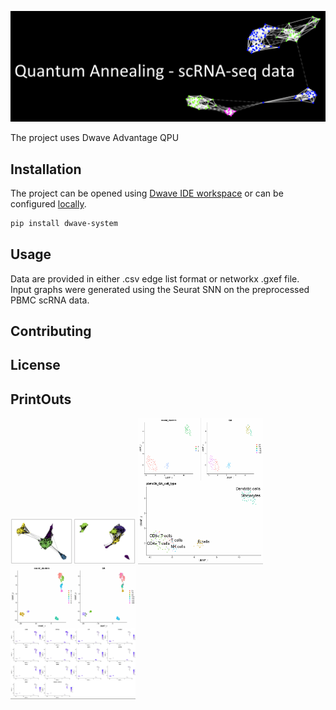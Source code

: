 ![logo](img/logo.png)

The project uses Dwave Advantage QPU
## Installation

The project can be opened using [Dwave IDE workspace](https://ide.dwavesys.io/workspaces/) or can be configured [locally](https://docs.ocean.dwavesys.com/projects/system/en/stable/installation.html).

```bash
pip install dwave-system
```

## Usage

Data are provided in either .csv edge list format or networkx .gxef file.  
Input graphs were generated using the Seurat SNN on the preprocessed PBMC scRNA data.

## Contributing


## License


## PrintOuts
<img src="img/knn_snn.png" alt="drawing1" style="width:200px;"/>
<img src="img/clusters_and_anno.png" alt="drawing2" style="width:200px;"/>
<img src="img/clusters_evaluation.png" alt="drawing3" style="width:200px;"/>
